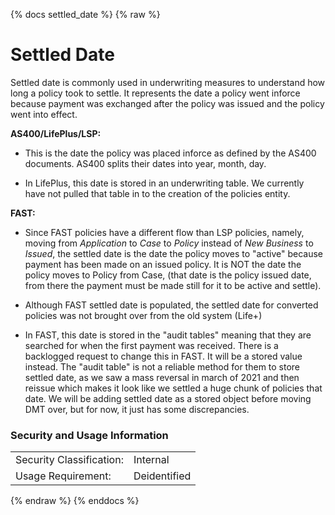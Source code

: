 {% docs settled_date %}
{% raw %}

<a name="settled_date"></a>
# Settled Date
Settled date is commonly used in underwriting measures to understand how long a policy took
to settle. It represents the date a policy went inforce because payment was exchanged after
the policy was issued and the policy went into effect.

**AS400/LifePlus/LSP:**

- This is the date the policy was placed inforce as defined by the AS400 documents.
  AS400 splits their dates into year, month, day.
  
- In LifePlus, this date is stored in an underwriting table. We currently have not pulled that
  table in to the creation of the policies entity.
 
**FAST:**

- Since FAST policies have a different flow than LSP policies, namely, moving from _Application_ to 
  _Case_ to _Policy_ instead of _New Business_ to _Issued_, the settled date is the date the 
  policy moves to "active" because payment has been made on an issued policy. It is NOT the 
  date the policy moves to Policy from Case, (that date is the policy issued date, from there 
  the payment must be made still for it to be active and settle).

- Although FAST settled date is populated, the settled date for converted policies was not brought
  over from the old system (Life+)
  
- In FAST, this date is stored in the "audit tables" meaning that they are searched for when the 
  first payment was received. There is a backlogged request to change this in FAST. It will be 
  a stored value instead. The "audit table" is not a reliable method for them to store settled
  date, as we saw a mass reversal in march of 2021 and then reissue which makes it look like we 
  settled a huge chunk of policies that date. We will be adding settled date as a stored object 
  before moving DMT over, but for now, it just has some discrepancies.


### Security and Usage Information
|     |     |
| --- | --- |
| Security Classification: | Internal |
| Usage Requirement:       | Deidentified |

{% endraw %}
{% enddocs %}